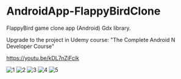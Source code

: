 # AndroidApp-FlappyBirdClone
FlappyBird game clone app (Android)
Gdx library.	

Upgrade to the project in Udemy course: "The Complete Android N Developer Course"

https://youtu.be/kDL7nZjFcik



![1](https://user-images.githubusercontent.com/55804602/79123637-493b8480-7da3-11ea-9c67-45d06be7464a.png)
![2](https://user-images.githubusercontent.com/55804602/79123647-4b9dde80-7da3-11ea-85ea-72864516ef5a.png)
![3](https://user-images.githubusercontent.com/55804602/79123651-4ccf0b80-7da3-11ea-9ed4-207efc0377fd.png)
![4](https://user-images.githubusercontent.com/55804602/79123652-4ccf0b80-7da3-11ea-9865-78c9388d3ed6.png)
![5](https://user-images.githubusercontent.com/55804602/79123653-4d67a200-7da3-11ea-8da0-88007dee3e99.png)


